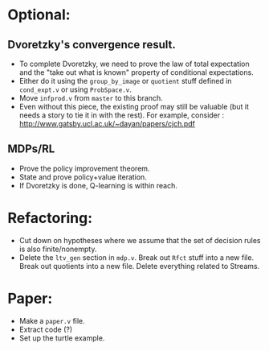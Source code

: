 # Optional:

## Dvoretzky's convergence result.
* To complete Dvoretzky, we need to prove the law of total expectation and the "take out what is known" property of conditional expectations. 
* Either do it using the `group_by_image` or `quotient` stuff defined in `cond_expt.v` or using `ProbSpace.v`.
* Move `infprod.v` from `master` to this branch. 
* Even without this piece, the existing proof may still be valuable (but it needs a story to tie it in with the rest). For example, consider : http://www.gatsby.ucl.ac.uk/~dayan/papers/cjch.pdf

## MDPs/RL
* Prove the policy improvement theorem. 
* State and prove policy+value iteration. 
* If Dvoretzky is done, Q-learning is within reach. 

# Refactoring:
* Cut down on hypotheses where we assume that the set of decision rules is also finite/nonempty. 
* Delete the `ltv_gen` section in `mdp.v`. Break out `Rfct` stuff into a new file. Break out quotients into a new file. Delete everything related to Streams. 

# Paper:
* Make a `paper.v` file. 
* Extract code (?)
* Set up the turtle example.
